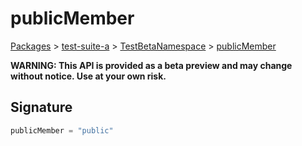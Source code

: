 # publicMember

[Packages](/) > [test-suite-a](/test-suite-a/) > [TestBetaNamespace](/test-suite-a/testbetanamespace-namespace/) > [publicMember](/test-suite-a/testbetanamespace-namespace/publicmember-variable)

**WARNING: This API is provided as a beta preview and may change without notice. Use at your own risk.**

<a id="publicmember-signature"></a>

## Signature

```typescript
publicMember = "public"
```
